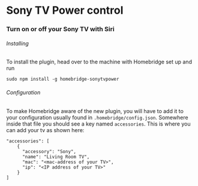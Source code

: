 # Sony TV Power control
### Turn on or off your Sony TV with Siri

###### Installing

To install the plugin, head over to the machine with Homebridge set up and run
```
sudo npm install -g homebridge-sonytvpower
```

###### Configuration

To make Homebridge aware of the new plugin, you will have to add it to your configuration usually found in `.homebridge/config.json`. Somewhere inside that file you should see a key named `accessories`. This is where you can add your tv as shown here:

```
"accessories": [
    {
      "accessory": "Sony",
      "name": "Living Room TV",
      "mac": "<mac-address of your TV>",
      "ip": "<IP address of your TV>"
    } 
]
